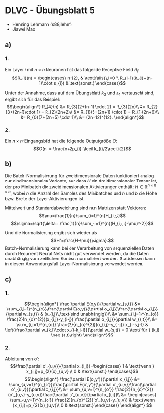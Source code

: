 # DLVC - Übungsblatt 5

- Henning Lehmann (s88jlehm)
- Jiawei Mao

## a)

### 1.

Ein Layer $i$ mit $n \times n$ Neuronen hat das folgende Receptive Field $R_i$: $$R_{i}(n) = \begin{cases}
n^{2}, & \text{falls}\,i=0 \\
R_{i-1}(k_{i}+(n-1)\cdot s_{i}) & \text{sonst.}
\end{cases}$$

Unter der Annahme, dass auf dem Übungsblatt $k_3$ und $k_4$ vertauscht sind, ergibt sich für das Beispiel: $$\begin{align*}
R_{4}(n) &= R_{3}(2+(n-1) \cdot 2) = R_{3}(2n)\\
&= R_{2}(3+(2n-1)\cdot 1) = R_{2}(2n+2)\\
&= R_{1}(5+(2n+1) \cdot 1) = R_{1}(2n+6)\\
&= R_{0}(7+(2n+5) \cdot 1)\\
&= (2n+12)^{12}.
\end{align*}$$

### 2.
Ein $n \times n$-Eingangsbild hat die folgende Outputgröße $O$: $$O(n) = \frac{n+2p_{i}-\lceil k_{i}/2\rceil}{2}$$

## b)

Die Batch-Normalisierung für zweidimensionale Daten funktioniert analog zur eindimensionalen Variante, nur dass $H$ ein dreidimensionaler Tensor ist, der pro Minibatch die zweidimensionalen Aktivierungen enthält: $H \in \mathbb{R}^{n \times h \times b}$, wobei $n$ die Anzahl der Samples des Minibatches und $h$ und $b$ die Höhe bzw. Breite der Layer-Aktivierungen ist.

Mittelwert und Standardabweichung sind nun Matrizen statt Vektoren: $$\mu=\frac{1}{n}\sum_{i=1}^{n}H_{i,:,:}$$
$$\sigma=\sqrt{\delta+ \frac{1}{n}\sum_{i=1}^{n}(H_{i,:,:}-\mu)^{2}}$$

Und die Normalisierung ergibt sich wieder als $$H'=\frac{H-\mu}{\sigma}.$$
Batch-Normalisierung kann bei der Verarbeitung von sequenziellen Daten durch Recurrent Neural Nets nicht gut verwendet werden, da die Daten unabhängig vom zeitlichen Kontext normalisiert werden. Stattdessen kann in diesem Anwendungsfall Layer-Normalisierung verwendet werden.

## c)

### 1.

$$\begin{align*}
\frac{\partial E(o,y)}{\partial w_{s,t}} &= \sum_{i,j=1}^{n_{o}}\frac{\partial E(o,y)}{\partial o_{i,j}}\frac{\partial o_{i,j}}{\partial w_{s,t}} & (o_{i,j}\,\text{sind unabhängig})\\
&= \sum_{i,j=1}^{n_{o}} \frac{2}{n_{o}^{2}}(o_{i,j}-y_{i-j}) \frac{\partial o_{i,j}}{\partial w_{s,t}}\\
&= \sum_{i,j=1}^{n_{o}} \frac{2}{n_{o}^{2}}(o_{i,j}-y_{i-j}) x_{i-s,j-t} & \left(\frac{\partial w_{k.l}\cdot x_{i-k,j-l}}{\partial w_{s,t}} = 0 \text{ für } (k,l) \neq (s,t)\right)
\end{align*}$$

### 2.
Ableitung von $o'$: $$\frac{\partial o'_{u,v}}{\partial x_{i,j}}=\begin{cases}
1 & \text{wenn } x_{i,j}=p_{2}(x)_{u,v} \\
0 & \text{sonst.}
\end{cases}$$
$$\begin{align*}
\frac{\partial E(o',y')}{\partial x_{i,j}} &= \sum_{u,v=1}^{n_{o'}}\frac{\partial E(o',y')}{\partial o'_{u,v}}\frac{\partial o'_{u,v}}{\partial x_{i,j}}\\
&= \sum_{u,v=1}^{n_{o'}} \frac{2}{n_{o}^{2}}(o'_{u,v}-y_{u,v})\frac{\partial o'_{u,v}}{\partial x_{i,j}}\\
&= \begin{cases}
\sum_{u,v=1}^{n_{o'}} \frac{2}{n_{o}^{2}}(o'_{u,v}-y_{u,v}) & \text{wenn }x_{i,j}=p_{2}(x)_{u,v}\\
0 & \text{sonst.}
\end{cases}
\end{align*}
$$